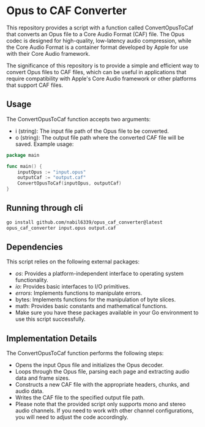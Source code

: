 # Opus to CAF Converter
This repository provides a script with a function called ConvertOpusToCaf that converts an Opus file to a Core Audio Format (CAF) file. The Opus codec is designed for high-quality, low-latency audio compression, while the Core Audio Format is a container format developed by Apple for use with their Core Audio framework.

The significance of this repository is to provide a simple and efficient way to convert Opus files to CAF files, which can be useful in applications that require compatibility with Apple's Core Audio framework or other platforms that support CAF files.

## Usage
The ConvertOpusToCaf function accepts two arguments:

* i (string): The input file path of the Opus file to be converted.
* o (string): The output file path where the converted CAF file will be saved.
Example usage:

```go
package main

func main() {
    inputOpus := "input.opus"
    outputCaf := "output.caf"
    ConvertOpusToCaf(inputOpus, outputCaf)
}
```

## Running through cli
```sh
go install github.com/nabil6339/opus_caf_converter@latest
opus_caf_converter input.opus output.caf
```

## Dependencies
This script relies on the following external packages:

- *os*: Provides a platform-independent interface to operating system functionality.
- *io*: Provides basic interfaces to I/O primitives.
- *errors*: Implements functions to manipulate errors.
- bytes: Implements functions for the manipulation of byte slices.
- math: Provides basic constants and mathematical functions.
- Make sure you have these packages available in your Go environment to use this script successfully.

## Implementation Details
The ConvertOpusToCaf function performs the following steps:

- Opens the input Opus file and initializes the Opus decoder.
- Loops through the Opus file, parsing each page and extracting audio data and frame sizes.
- Constructs a new CAF file with the appropriate headers, chunks, and audio data.
- Writes the CAF file to the specified output file path.
- Please note that the provided script only supports mono and stereo audio channels. If you need to work with other channel configurations, you will need to adjust the code accordingly.
